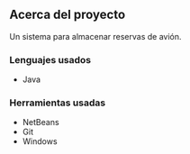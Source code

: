 ## **Acerca del proyecto**

Un sistema para almacenar reservas de avión.

### **Lenguajes usados**

- Java

### **Herramientas usadas** 

- NetBeans
- Git
- Windows
